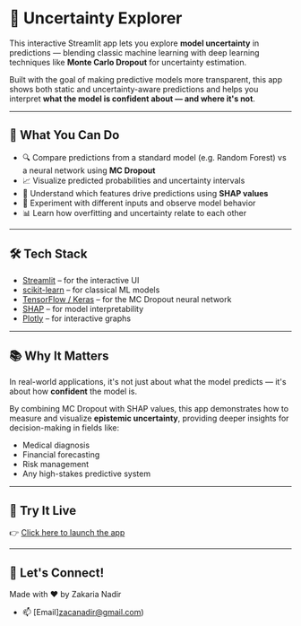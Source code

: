# 🧠 Uncertainty Explorer

This interactive Streamlit app lets you explore **model uncertainty** in predictions — blending classic machine learning with deep learning techniques like **Monte Carlo Dropout** for uncertainty estimation.

Built with the goal of making predictive models more transparent, this app shows both static and uncertainty-aware predictions and helps you interpret **what the model is confident about — and where it's not**.

---

## 🚀 What You Can Do

- 🔍 Compare predictions from a standard model (e.g. Random Forest) vs a neural network using **MC Dropout**
- 📈 Visualize predicted probabilities and uncertainty intervals
- 🎯 Understand which features drive predictions using **SHAP values**
- 🤖 Experiment with different inputs and observe model behavior
- 📊 Learn how overfitting and uncertainty relate to each other

---

## 🛠 Tech Stack

- [Streamlit](https://streamlit.io/) – for the interactive UI
- [scikit-learn](https://scikit-learn.org/) – for classical ML models
- [TensorFlow / Keras](https://www.tensorflow.org/) – for the MC Dropout neural network
- [SHAP](https://github.com/slundberg/shap) – for model interpretability
- [Plotly](https://plotly.com/python/) – for interactive graphs

---

## 📚 Why It Matters

In real-world applications, it's not just about what the model predicts — it's about how **confident** the model is.

By combining MC Dropout with SHAP values, this app demonstrates how to measure and visualize **epistemic uncertainty**, providing deeper insights for decision-making in fields like:

- Medical diagnosis
- Financial forecasting
- Risk management
- Any high-stakes predictive system

---

## 🔗 Try It Live

👉 [Click here to launch the app](https://app-uncertainty-app-2vzxvtfqwkxgbaesjfwfyc.streamlit.app)

---

## 💬 Let's Connect!

Made with ❤️ by Zakaria Nadir

- 📫 [Email]zacanadir@gmail.com)

